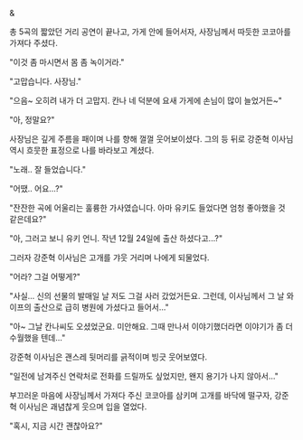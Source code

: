 & 

총 5곡의 짧았던 거리 공연이 끝나고, 가게 안에 들어서자, 사장님께서 따듯한 코코아를 가져다 주셨다. 

"이것 좀 마시면서 몸 좀 녹이거라." 

"고맙습니다. 사장님." 

"으음~ 오히려 내가 더 고맙지. 칸나 네 덕분에 요새 가게에 손님이 많이 늘었거든~" 

"아, 정말요?" 

사장님은 깊게 주름을 패이며 나를 향해 껄껄 웃어보이셨다. 
그의 등 뒤로 강준혁 이사님 역시 흐뭇한 표정으로 나를 바라보고 계셨다. 

"노래.. 잘 들었습니다." 

"어땠.. 어요...?" 

"잔잔한 곡에 어울리는 훌륭한 가사였습니다. 아마 유키도 들었다면 엄청 좋아했을 것 같은데요?" 

"아, 그러고 보니 유키 언니. 작년 12월 24일에 출산 하셨다고...?" 

그러자 강준혁 이사님은 고개를 갸웃 거리며 나에게 되물었다. 

"어라? 그걸 어떻게?" 

"사실... 신의 선물의 발매일 날 저도 그걸 사러 갔었거든요. 그런데, 이사님께서 그 날 와이프의 출산으로 급히 병원에 가셨다고 들어서..." 

"아~ 그날 칸나씨도 오셨었군요. 미안해요. 그때 만나서 이야기했더라면 이야기가 좀 더 수월했을 텐데..." 

강준혁 이사님은 괜스레 뒷머리를 긁적이며 빙긋 웃어보였다. 

"일전에 남겨주신 연락처로 전화를 드릴까도 싶었지만, 왠지 용기가 나지 않아서..." 

부끄러운 마음에 사장님께서 가져다 주신 코코아를 삼키며 고개를 바닥에 떨구자, 강준혁 이사님은 괘념찮게 웃으며 입을 열었다. 

"혹시, 지금 시간 괜찮아요?" 